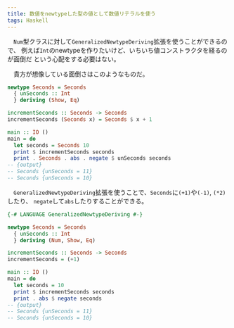 ```yaml
---
title: 数値をnewtypeした型の値として数値リテラルを使う
tags: Haskell
---
```

　`Num`型クラスに対して`GeneralizedNewtypeDeriving`拡張を使うことができるので、
例えば`Int`のnewtypeを作りたいけど、いちいち値コンストラクタを経るのが面倒だ
という心配をする必要はない。

　貴方が想像している面倒さはこのようなものだ。

```haskell
newtype Seconds = Seconds
  { unSeconds :: Int
  } deriving (Show, Eq)

incrementSeconds :: Seconds -> Seconds
incrementSeconds (Seconds x) = Seconds $ x + 1

main :: IO ()
main = do
  let seconds = Seconds 10
  print $ incrementSeconds seconds
  print . Seconds . abs . negate $ unSeconds seconds
-- {output}
-- Seconds {unSeconds = 11}
-- Seconds {unSeconds = 10}
```

　`GeneralizedNewtypeDeriving`拡張を使うことで、`Seconds`に`(+1)`や`(-1)`, `(*2)`したり、
`negate`して`abs`したりすることができる。

```haskell
{-# LANGUAGE GeneralizedNewtypeDeriving #-}

newtype Seconds = Seconds
  { unSeconds :: Int
  } deriving (Num, Show, Eq)

incrementSeconds :: Seconds -> Seconds
incrementSeconds = (+1)

main :: IO ()
main = do
  let seconds = 10
  print $ incrementSeconds seconds
  print . abs $ negate seconds
-- {output}
-- Seconds {unSeconds = 11}
-- Seconds {unSeconds = 10}
```
